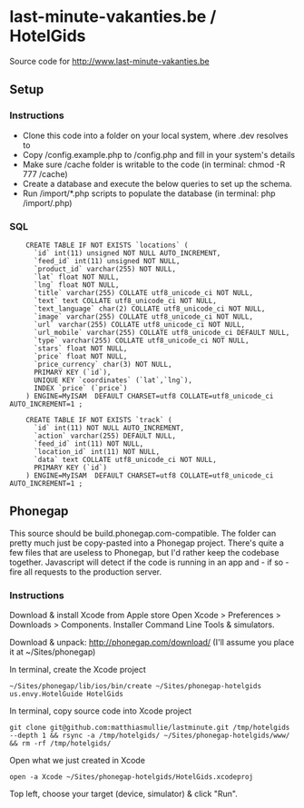 # last-minute-vakanties.be / HotelGids

Source code for http://www.last-minute-vakanties.be

## Setup

### Instructions

* Clone this code into a folder on your local system, where <something>.dev resolves to
* Copy /config.example.php to /config.php and fill in your system's details
* Make sure /cache folder is writable to the code (in terminal: chmod -R 777 <your-folder>/cache)
* Create a database and execute the below queries to set up the schema.
* Run /import/*.php scripts to populate the database (in terminal: php <your-folder>/import/<feed-name>.php)

### SQL

        CREATE TABLE IF NOT EXISTS `locations` (
          `id` int(11) unsigned NOT NULL AUTO_INCREMENT,
          `feed_id` int(11) unsigned NOT NULL,
          `product_id` varchar(255) NOT NULL,
          `lat` float NOT NULL,
          `lng` float NOT NULL,
          `title` varchar(255) COLLATE utf8_unicode_ci NOT NULL,
          `text` text COLLATE utf8_unicode_ci NOT NULL,
          `text_language` char(2) COLLATE utf8_unicode_ci NOT NULL,
          `image` varchar(255) COLLATE utf8_unicode_ci NOT NULL,
          `url` varchar(255) COLLATE utf8_unicode_ci NOT NULL,
          `url_mobile` varchar(255) COLLATE utf8_unicode_ci DEFAULT NULL,
          `type` varchar(255) COLLATE utf8_unicode_ci NOT NULL,
          `stars` float NOT NULL,
          `price` float NOT NULL,
          `price_currency` char(3) NOT NULL,
          PRIMARY KEY (`id`),
          UNIQUE KEY `coordinates` (`lat`,`lng`),
          INDEX `price` (`price`)
        ) ENGINE=MyISAM  DEFAULT CHARSET=utf8 COLLATE=utf8_unicode_ci AUTO_INCREMENT=1 ;

        CREATE TABLE IF NOT EXISTS `track` (
          `id` int(11) NOT NULL AUTO_INCREMENT,
          `action` varchar(255) DEFAULT NULL,
          `feed_id` int(11) NOT NULL,
          `location_id` int(11) NOT NULL,
          `data` text COLLATE utf8_unicode_ci NOT NULL,
          PRIMARY KEY (`id`)
        ) ENGINE=MyISAM  DEFAULT CHARSET=utf8 COLLATE=utf8_unicode_ci AUTO_INCREMENT=1 ;

## Phonegap

This source should be build.phonegap.com-compatible. The folder can pretty much just be copy-pasted into a Phonegap project.
There's quite a few files that are useless to Phonegap, but I'd rather keep the codebase together.
Javascript will detect if the code is running in an app and - if so - fire all requests to the production server.

### Instructions

Download & install Xcode from Apple store
Open Xcode > Preferences > Downloads > Components. Installer Command Line Tools & simulators.

Download & unpack: http://phonegap.com/download/ (I'll assume you place it at ~/Sites/phonegap)

In terminal, create the Xcode project

    ~/Sites/phonegap/lib/ios/bin/create ~/Sites/phonegap-hotelgids us.envy.HotelGuide HotelGids

In terminal, copy source code into Xcode project

    git clone git@github.com:matthiasmullie/lastminute.git /tmp/hotelgids --depth 1 && rsync -a /tmp/hotelgids/ ~/Sites/phonegap-hotelgids/www/ && rm -rf /tmp/hotelgids/

Open what we just created in Xcode

    open -a Xcode ~/Sites/phonegap-hotelgids/HotelGids.xcodeproj

Top left, choose your target (device, simulator) & click "Run".
